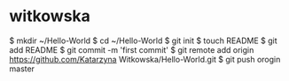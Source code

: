 witkowska
=========

$ mkdir ~/Hello-World
$ cd ~/Hello-World
$ git init
$ touch README
$ git add README
$ git commit -m 'first commit'
$ git remote add origin https://github.com/Katarzyna Witkowska/Hello-World.git
$ git push orogin master



